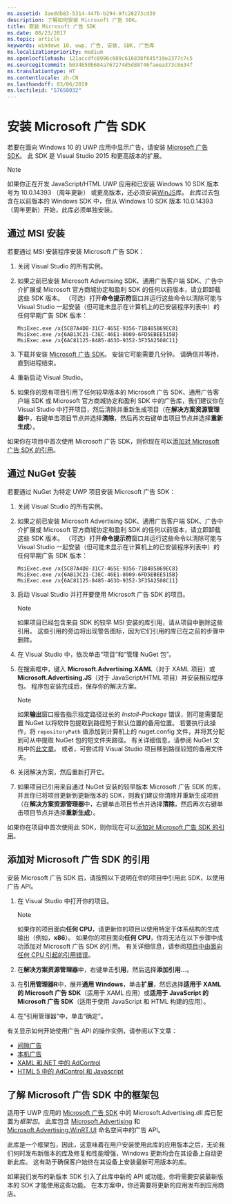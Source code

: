 ```yaml
---
ms.assetid: 3aeddb83-5314-447b-b294-9fc28273cd39
description: 了解如何安装 Microsoft 广告 SDK。
title: 安装 Microsoft 广告 SDK
ms.date: 08/23/2017
ms.topic: article
keywords: windows 10, uwp, 广告, 安装, SDK, 广告库
ms.localizationpriority: medium
ms.openlocfilehash: 121accdfc8996c609c616838f645f19e2377c7c5
ms.sourcegitcommit: b034650b684a767274d5d88746faeea373c8e34f
ms.translationtype: HT
ms.contentlocale: zh-CN
ms.lasthandoff: 03/06/2019
ms.locfileid: "57658032"
---
```

# <a name="install-the-microsoft-advertising-sdk"></a>安装 Microsoft 广告 SDK

若要在面向 Windows 10 的 UWP 应用中显示广告，请安装 [Microsoft 广告 SDK](https://aka.ms/ads-sdk-uwp)。 此 SDK 是 Visual Studio 2015 和更高版本的扩展。

> [!NOTE]
> 如果你正在开发 JavaScript/HTML UWP 应用和已安装 Windows 10 SDK 版本号为 10.0.14393 （周年更新） 或更高版本，还必须安装[WinJS](https://github.com/winjs/winjs)库。 此库过去包含在以前版本的 Windows SDK 中，但从 Windows 10 SDK 版本 10.0.14393（周年更新）开始，此库必须单独安装。

<span id="install-msi" />

## <a name="install-via-msi"></a>通过 MSI 安装

若要通过 MSI 安装程序安装 Microsoft 广告 SDK：

1.  关闭 Visual Studio 的所有实例。

2. 如果之前已安装 Microsoft Advertising SDK、通用广告客户端 SDK、广告中介扩展或 Microsoft 官方商城协定和盈利 SDK 的任何以前版本，请立即卸载这些 SDK 版本。 （可选）打开**命令提示符**窗口并运行这些命令以清除可能与 Visual Studio 一起安装（但可能未显示在计算机上的已安装程序列表中）的任何早期广告 SDK 版本：
    ```
    MsiExec.exe /x{5C87A4DB-31C7-465E-9356-71B485B69EC8}
    MsiExec.exe /x{6AB13C21-C3EC-46E1-8009-6FD5EBEE515B}
    MsiExec.exe /x{6AC81125-8485-463D-9352-3F35A2508C11}
    ```

3.  下载并安装 [Microsoft 广告 SDK](https://aka.ms/ads-sdk-uwp)。 安装它可能需要几分钟。 请确信并等待，直到进程结束。

4.  重新启动 Visual Studio。

5.  如果你的现有项目引用了任何较早版本的 Microsoft 广告 SDK、通用广告客户端 SDK 或 Microsoft 官方商城协定和盈利 SDK 中的广告库，我们建议你在 Visual Studio 中打开项目，然后清除并重新生成项目（在**解决方案资源管理器**中，右键单击项目节点并选择**清除**，然后再次右键单击项目节点并选择**重新生成**）。

  如果你在项目中首次使用 Microsoft 广告 SDK，则你现在可以[添加对 Microsoft 广告 SDK 的引用](#reference)。

<span id="install-nuget" />

## <a name="install-via-nuget"></a>通过 NuGet 安装

若要通过 NuGet 为特定 UWP 项目安装 Microsoft 广告 SDK：

1.  关闭 Visual Studio 的所有实例。

2.  如果之前已安装 Microsoft Advertising SDK、通用广告客户端 SDK、广告中介扩展或 Microsoft 官方商城协定和盈利 SDK 的任何以前版本，请立即卸载这些 SDK 版本。 （可选）打开**命令提示符**窗口并运行这些命令以清除可能与 Visual Studio 一起安装（但可能未显示在计算机上的已安装程序列表中）的任何早期广告 SDK 版本：
    ```
    MsiExec.exe /x{5C87A4DB-31C7-465E-9356-71B485B69EC8}
    MsiExec.exe /x{6AB13C21-C3EC-46E1-8009-6FD5EBEE515B}
    MsiExec.exe /x{6AC81125-8485-463D-9352-3F35A2508C11}
    ```

3.  启动 Visual Studio 并打开要使用 Microsoft 广告 SDK 的项目。
    > [!NOTE]
    > 如果项目已经包含来自 SDK 的较早 MSI 安装的库引用，请从项目中删除这些引用。 这些引用的旁边将出现警告图标，因为它们引用的库已在之前的步骤中删除。

4. 在 Visual Studio 中，依次单击“项目”和“管理 NuGet 包”。

5. 在搜索框中，键入 **Microsoft.Advertising.XAML**（对于 XAML 项目）或 **Microsoft.Advertising.JS**（对于 JavaScript/HTML 项目）并安装相应程序包。 程序包安装完成后，保存你的解决方案。
    > [!NOTE]
    > 如果**输出**窗口报告指示指定路径过长的 *Install-Package* 错误，则可能需要配置 NuGet 以将软件包提取到路径短于默认位置的备用位置。 若要执行此操作，将 ```repositoryPath``` 值添加到计算机上的 nuget.config 文件，并将其分配到可从中提取 NuGet 包的短文件夹路径。 有关详细信息，请参阅 NuGet 文档中的[此文章](https://docs.nuget.org/ndocs/consume-packages/configuring-nuget-behavior)。 或者，可尝试将 Visual Studio 项目移到路径较短的备用文件夹。

6. 关闭解决方案，然后重新打开它。

7.  如果项目已引用来自通过 NuGet 安装的较早版本 Microsoft 广告 SDK 的库，并且你已将项目更新到更新版本的 SDK，则我们建议你清除并重新生成项目（在**解决方案资源管理器**中，右键单击项目节点并选择**清除**，然后再次右键单击项目节点并选择**重新生成**）。

  如果你在项目中首次使用此 SDK，则你现在可以[添加对 Microsoft 广告 SDK 的引用](#reference)。

<span id="reference" />

## <a name="add-a-reference-to-the-microsoft-advertising-sdk"></a>添加对 Microsoft 广告 SDK 的引用

安装 Microsoft 广告 SDK 后，请按照以下说明在你的项目中引用此 SDK，以使用广告 API。

1. 在 Visual Studio 中打开你的项目。
    > [!NOTE]
    > 如果你的项目面向**任何 CPU**，请更新你的项目以使用特定于体系结构的生成输出（例如，**x86**）。 如果你的项目面向**任何 CPU**，你将无法在以下步骤中成功添加对 Microsoft 广告 SDK 的引用。 有关详细信息，请参阅[项目中由面向任何 CPU 引起的引用错误](known-issues-for-the-advertising-libraries.md#reference_errors)。

2. 在**解决方案资源管理器**中，右键单击**引用**，然后选择**添加引用…**。

3. 在**引用管理器R**中，展开**通用 Windows**，单击**扩展**，然后选择**适用于 XAML 的 Microsoft 广告 SDK**（适用于 XAML 应用）或**适用于 JavaScript 的 Microsoft 广告 SDK**（适用于使用 JavaScript 和 HTML 构建的应用）。

4.  在“引用管理器”中，单击“确定”。

有关显示如何开始使用广告 API 的操作实例，请参阅以下文章：

* [间隙广告](interstitial-ads.md)
* [本机广告](native-ads.md)
* [XAML 和.NET 中的 AdControl](adcontrol-in-xaml-and--net.md)
* [HTML 5 中的 AdControl 和 Javascript](adcontrol-in-html-5-and-javascript.md)

<span id="framework" />

## <a name="understanding-framework-packages-in-the-microsoft-advertising-sdk"></a>了解 Microsoft 广告 SDK 中的框架包

适用于 UWP 应用的 [Microsoft 广告 SDK](https://aka.ms/ads-sdk-uwp) 中的 Microsoft.Advertising.dll 库已配置为*框架包*。 此库包含 [Microsoft.Advertising](https://docs.microsoft.com/uwp/api/microsoft.advertising) 和 [Microsoft.Advertising.WinRT.UI](https://docs.microsoft.com/uwp/api/microsoft.advertising.winrt.ui) 命名空间中的广告 API。

此库是一个框架包，因此，这意味着在用户安装使用此库的应用版本之后，无论我们何时发布新版本的库及修复和性能增强，Windows 更新均会在其设备上自动更新此库。 这有助于确保客户始终在其设备上安装最新可用版本的库。

如果我们发布的新版本 SDK 引入了此库中新的 API 或功能，你将需要安装最新版本的 SDK 才能使用这些功能。 在本方案中，你还需要将更新的应用发布到应用商店。
